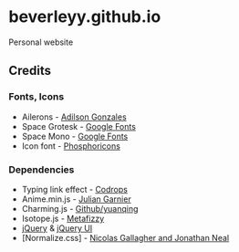 # beverleyy.github.io
Personal website

## Credits

### Fonts, Icons
* Ailerons - [Adilson Gonzales](https://www.behance.net/gallery/25541553/Ailerons-Typeface)
* Space Grotesk - [Google Fonts](https://fonts.google.com/specimen/Space+Grotesk)
* Space Mono - [Google Fonts](https://fonts.google.com/specimen/Space+Mono)
* Icon font - [Phosphoricons](https://phosphoricons.com/)

### Dependencies
* Typing link effect - [Codrops](https://tympanus.net/Development/MenuHoverEffects/tsula.html)
* Anime.min.js - [Julian Garnier](https://github.com/juliangarnier/anime)
* Charming.js - [Github/yuanqing](https://github.com/yuanqing/charming)
* Isotope.js - [Metafizzy](https://isotope.metafizzy.co/)
* [jQuery](https://jquery.com/) & [jQuery UI](https://jqueryui.com/)
* [Normalize.css] - [Nicolas Gallagher and Jonathan Neal](https://necolas.github.io/normalize.css/)
<!-- * Spaceship - Based on a [pen by Bathia](https://codepen.io/JDoe/details/QxvgOZ) -->